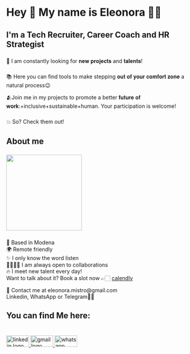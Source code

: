 <h1 align="left">Hey 👋 My name is Eleonora 🏳️‍🌈</h1>

###

<h2 align="left">I'm a Tech Recruiter, Career Coach and HR Strategist</h2>

###

<p align="left">👀 I am constantly looking for 𝐧𝐞𝐰 𝐩𝐫𝐨𝐣𝐞𝐜𝐭𝐬 and 𝐭𝐚𝐥𝐞𝐧𝐭𝐬!</p>

###

<p align="left">📚 Here you can find tools to make stepping 𝐨𝐮𝐭 𝐨𝐟 𝐲𝐨𝐮𝐫 𝐜𝐨𝐦𝐟𝐨𝐫𝐭 𝐳𝐨𝐧𝐞 a natural process😉</p>

🫂Join me in my projects to promote a better 𝐟𝐮𝐭𝐮𝐫𝐞 𝐨𝐟 𝐰𝐨𝐫𝐤:+inclusive+sustainable+human. Your participation is welcome!

###

<p align="left">💥 So? Check them out!</p>

###

<h2 align="left">About me</h2>

###

<div align="left">
  <img height="200" src="https://media.giphy.com/media/J9w5WB3qzLVjsDncew/giphy.gif?cid=790b7611jruzjtyfh8khaxon1uqdw35n08y3jgewpk1rjngq&ep=v1_gifs_search&rid=giphy.gif&ct=g"  />
</div>

###

<p align="left">🚩 Based in Modena<br>🌍 Remote friendly<br>✨ I only know the word listen<br>🫱🏼‍🫲🏻 I am always open to collaborations<br>🔥 I meet new talent every day!<br> Want to talk about it? Book a slot now 👉🏻 <a href="https://calendly.com/eleonora-mistro/consulenza-hr-marketing" target="_blank">calendly</a></p> 📨 Contact me at eleonora.mistro@gmail.com<br> Linkedin, WhatsApp or Telegram✍🏼

###

<h2 align="left">You can find Me here:</h2>

###

<br clear="both">

<div align="left">
  <a href="linkedin.com/in/eleonora-mistro-18a3859a" target="_blank">
    <img src="https://raw.githubusercontent.com/maurodesouza/profile-readme-generator/master/src/assets/icons/social/linkedin/default.svg" width="60" height="30" alt="linkedin logo"  />
  </a>
  <a href="mailto:eleonora.mistro@gmail.com" target="_blank">
    <img src="https://raw.githubusercontent.com/maurodesouza/profile-readme-generator/master/src/assets/icons/social/gmail/default.svg" width="60" height="30" alt="gmail logo"  />
  </a>
  <a href="https://wa.me/393513096227" target="_blank">
    <img src="https://raw.githubusercontent.com/maurodesouza/profile-readme-generator/master/src/assets/icons/social/whatsapp/default.svg" width="60" height="30" alt="whatsapp logo"  />
  </a>
</div>

###
